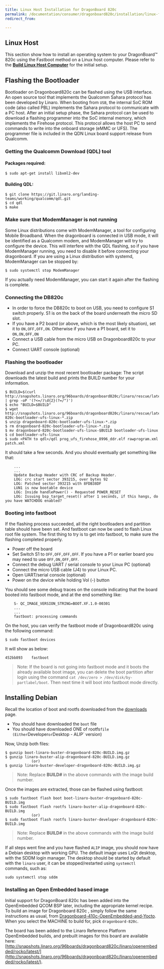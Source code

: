 ```yaml
---
title: Linux Host Installation for DragonBoard 820c
permalink: /documentation/consumer/dragonboard820c/installation/linux-fastboot.md.html
redirect_from:

---
```

## Linux Host

This section show how to install an operating system to your DragonBoard™ 820c using the Fastboot method on a Linux host computer.
Please refer to the **[Build Linux Host Computer](build-linux-host.md)** for the initial setup.

## Flashing the Bootloader

Bootloader on Dragonboard820c can be flashed using the USB interface. An open source tool that implements the Qualcomm Sahara protocol has been developed by Linaro. When booting from `USB`, the internal SoC ROM code (also called PBL) implements the Sahara protocol to communicate with a PC host. After an initial setup phase, the Sahara protocol can be used to download a flashing programmer into the SoC internal memory, which implements the Firehose protocol. This protocol allows the host PC to send commands to write into the onboard storage (eMMC or UFS). The programmer file is included in the QDN Linux board support release from Qualcomm.

### Getting the Qualcomm Download (QDL) tool

#### Packages required:

```shell
$ sudo apt-get install libxml2-dev
```

#### Building QDL: 

```
$ git clone https://git.linaro.org/landing-teams/working/qualcomm/qdl.git
$ cd qdl
$ make
```

### Make sure that ModemManager is not running

Some Linux distributions come with ModemManager, a tool for configuring Mobile Broadband.
When the dragonboard is connected in USB mode, it will be identified as a Qualcomm modem,
and ModemManager will try to configure the device. This will interfere with the QDL flashing,
so if you have ModemManager running, you need to disable it before connecting your dragonboard.
If you are using a Linux distribution with systemd, ModemManager can be stopped by:

```shell
$ sudo systemctl stop ModemManager
```

If you actually need ModemManager, you can start it again after the flashing is complete.

### Connecting the DB820c

* In order to force the DB820c to boot on USB, you need to configure S1 switch properly. S1 is on the back of the board underneath the micro SD slot.
* If you have a P2 board (or above, which is the most likely situation), set it to `ON,OFF,OFF,ON`. Otherwise if you have a P1 board, set it to `ON,ON,OFF,ON`
* Connect a USB cable from the micro USB on Dragonboard820c to your PC.
* Connect UART console (optional)

### Flashing the bootloader

Download and unzip the most recent bootloader package:
The script downloads the latest build and prints the BUILD number for your information.
 
```shell
$ BUILD=$(curl http://snapshots.linaro.org/96boards/dragonboard820c/linaro/rescue/latest/ | grep -oP '(?<=/)\d{2}(?=/")')
$ echo "BUILD=$BUILD"
$ wget http://snapshots.linaro.org/96boards/dragonboard820c/linaro/rescue/latest/dragonboard-820c-bootloader-ufs-linux-*.zip
$ unzip dragonboard-820c-bootloader-ufs-linux-*.zip
$ rm dragonboard-820c-bootloader-ufs-linux-*.zip
$ mv dragonboard-820c-bootloader-ufs-linux-$BUILD bootloader-ufs-linux
$ cd bootloader-ufs-linux
$ sudo <PATH to qdl>/qdl prog_ufs_firehose_8996_ddr.elf rawprogram.xml patch.xml
```
It should take a few seconds. And you should eventually get something like that:

```shell
	...
	...
	Update Backup Header with CRC of Backup Header.
	LOG: crc start sector 393215, over bytes 92
	LOG: Patched sector 393215 with 8FDB38DF
	LUN1 is now bootable device
	LOG: Inside handlePower() - Requested POWER_RESET
	LOG: Issuing bsp_target_reset() after 1 seconds, if this hangs, do you have WATCHDOG enabled?
```

### Booting into fastboot

If the flashing process succeeded, all the right bootloaders and partition table should have been set. And fastboot can now be used to flash Linux root file system. The first thing to try is to get into fastboot, to make sure the flashing completed properly.

* Power off the board
* Set Switch S1 to `OFF,OFF,OFF,OFF`. If you have a P1 or earlier board you may need to use `OFF,ON,OFF,OFF`.
* Connect the debug UART / serial console to your Linux PC (optional)
* Connect the micro USB cable (J4) to your Linux PC.
* Open UART/serial console (optional)
* Power on the device while holding Vol (-) button

You should see some debug traces on the console indicating that the board booted into fastboot mode, and at the end something like:

```shell
	S- QC_IMAGE_VERSION_STRING=BOOT.XF.1.0-00301
	...
	...
	fastboot: processing commands
```
On the host, you can verify the fastboot mode of Dragonboard820c using the following command:

```shell
$ sudo fastboot devices
```

It will show as below:
```shell
452bb893	fastboot
```
> Note: If the board is not going into fastboot mode and it boots the already available boot image,
>       you can delete the boot partition after login using the command `cat /dev/zero > /dev/disk/by-partlabel/boot`.
>       Then next time it will boot into fastboot mode directly.

## Installing Debian

Recall the location of boot and rootfs downloaded from the [downloads](../downloads/debian.md) page.
- You should have downloaded the `boot` file
- You should have downloaded ONE of rootfs` file (Either `Developer` or `Desktop - ALIP` version)

Now, Unzip both files:

```shell
$ gunzip boot-linaro-buster-dragonboard-820c-BUILD.img.gz
$ gunzip linaro-buster-alip-dragonboard-820c-BUILD.img.gz
			(or)
$ gunzip linaro-buster-developer-dragonboard-820c-BUILD.img.gz
```
> Note: Replace **BUILD#** in the above commands with the image build number.

Once the images are extracted, those can be flashed using fastboot:

```shell
$ sudo fastboot flash boot boot-linaro-buster-dragonboard-820c-BUILD.img
$ sudo fastboot flash rootfs linaro-buster-alip-dragonboard-820c-BUILD.img
			(or)
$ sudo fastboot flash rootfs linaro-buster-developer-dragonboard-820c-BUILD.img
```
> Note: Replace **BUILD#** in the above commands with the image build number.

If all steps went fine and you have flashed `ALIP` image, you should now have a Debian desktop with working GPU. The default image uses LxQt desktop, with the SDDM login manager. The desktop should be started by default with the `linaro` user, it can be stopped/restarted using `systemctl` commands, such as:

`sudo systemctl stop sddm`

### Installing an Open Embedded based image

Initial support for DragonBoard 820c has been added into the OpenEmbedded QCOM BSP later, including the appropriate kernel recipe. To build an image for Dragonboard 820c , simply follow the same instructions as usual, from [Dragonboard-410c-OpenEmbedded-and-Yocto](https://github.com/Linaro/documentation/blob/master/Reference-Platform/CECommon/OE.md). When you select the MACHINE to build for, pick `dragonboard-820c`.

The board has been added to the Linaro Reference Platform OpenEmbedded builds, and prebuilt images for this board are available here: [http://snapshots.linaro.org/96boards/dragonboard820c/linaro/openembedded/rocko/latest/](http://snapshots.linaro.org/96boards/dragonboard820c/linaro/openembedded/rocko/latest/).
